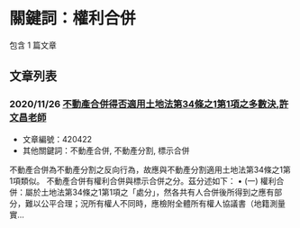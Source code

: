 # 關鍵詞：權利合併

包含 1 篇文章

## 文章列表

### 2020/11/26 [不動產合併得否適用土地法第34條之1第1項之多數決,許文昌老師](../../articles/420422_%E4%B8%8D%E5%8B%95%E7%94%A2%E5%90%88%E4%BD%B5%E5%BE%97%E5%90%A6%E9%81%A9%E7%94%A8%E5%9C%9F%E5%9C%B0%E6%B3%95%E7%AC%AC34%E6%A2%9D%E4%B9%8B1%E7%AC%AC1%E9%A0%85%E4%B9%8B%E5%A4%9A%E6%95%B8%E6%B1%BA%2C%E8%A8%B1%E6%96%87%E6%98%8C%E8%80%81%E5%B8%AB.md)
- 文章編號：420422
- 其他關鍵詞：不動產合併, 不動產分割, 標示合併

不動產合併為不動產分割之反向行為，故應與不動產分割適用土地法第34條之1第1項類似。 不動產合併有權利合併與標示合併之分。茲分述如下： • (一) 權利合併：屬於土地法第34條之1第1項之「處分」，然各共有人合併後所得到之應有部分，難以公平合理；況所有權人不同時，應檢附全體所有權人協議書（地籍測量實...
